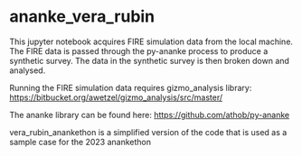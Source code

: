 # ananke_vera_rubin

This jupyter notebook acquires FIRE simulation data from the local machine.
The FIRE data is passed through the py-ananke process to produce a synthetic survey. 
The data in the synthetic survey is then broken down and analysed. 

Running the FIRE simulation data requires gizmo_analysis library: 
https://bitbucket.org/awetzel/gizmo_analysis/src/master/

The ananke library can be found here:
https://github.com/athob/py-ananke

vera_rubin_anankethon is a simplified version of the code that is used as a sample case for the 2023 anankethon
